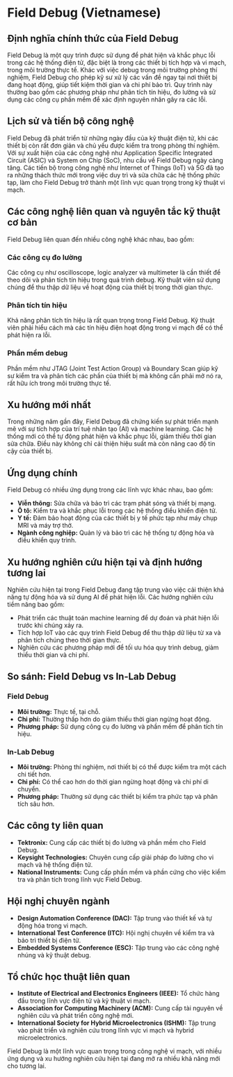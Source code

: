 # Field Debug (Vietnamese)

## Định nghĩa chính thức của Field Debug

Field Debug là một quy trình được sử dụng để phát hiện và khắc phục lỗi trong các hệ thống điện tử, đặc biệt là trong các thiết bị tích hợp và vi mạch, trong môi trường thực tế. Khác với việc debug trong môi trường phòng thí nghiệm, Field Debug cho phép kỹ sư xử lý các vấn đề ngay tại nơi thiết bị đang hoạt động, giúp tiết kiệm thời gian và chi phí bảo trì. Quy trình này thường bao gồm các phương pháp như phân tích tín hiệu, đo lường và sử dụng các công cụ phần mềm để xác định nguyên nhân gây ra các lỗi.

## Lịch sử và tiến bộ công nghệ

Field Debug đã phát triển từ những ngày đầu của kỹ thuật điện tử, khi các thiết bị còn rất đơn giản và chủ yếu được kiểm tra trong phòng thí nghiệm. Với sự xuất hiện của các công nghệ như Application Specific Integrated Circuit (ASIC) và System on Chip (SoC), nhu cầu về Field Debug ngày càng tăng. Các tiến bộ trong công nghệ như Internet of Things (IoT) và 5G đã tạo ra những thách thức mới trong việc duy trì và sửa chữa các hệ thống phức tạp, làm cho Field Debug trở thành một lĩnh vực quan trọng trong kỹ thuật vi mạch.

## Các công nghệ liên quan và nguyên tắc kỹ thuật cơ bản

Field Debug liên quan đến nhiều công nghệ khác nhau, bao gồm:

### Các công cụ đo lường

Các công cụ như oscilloscope, logic analyzer và multimeter là cần thiết để theo dõi và phân tích tín hiệu trong quá trình debug. Kỹ thuật viên sử dụng chúng để thu thập dữ liệu về hoạt động của thiết bị trong thời gian thực.

### Phân tích tín hiệu

Khả năng phân tích tín hiệu là rất quan trọng trong Field Debug. Kỹ thuật viên phải hiểu cách mà các tín hiệu điện hoạt động trong vi mạch để có thể phát hiện ra lỗi.

### Phần mềm debug

Phần mềm như JTAG (Joint Test Action Group) và Boundary Scan giúp kỹ sư kiểm tra và phân tích các phần của thiết bị mà không cần phải mở nó ra, rất hữu ích trong môi trường thực tế.

## Xu hướng mới nhất

Trong những năm gần đây, Field Debug đã chứng kiến sự phát triển mạnh mẽ với sự tích hợp của trí tuệ nhân tạo (AI) và machine learning. Các hệ thống mới có thể tự động phát hiện và khắc phục lỗi, giảm thiểu thời gian sửa chữa. Điều này không chỉ cải thiện hiệu suất mà còn nâng cao độ tin cậy của thiết bị.

## Ứng dụng chính

Field Debug có nhiều ứng dụng trong các lĩnh vực khác nhau, bao gồm:

- **Viễn thông:** Sửa chữa và bảo trì các trạm phát sóng và thiết bị mạng.
- **Ô tô:** Kiểm tra và khắc phục lỗi trong các hệ thống điều khiển điện tử.
- **Y tế:** Đảm bảo hoạt động của các thiết bị y tế phức tạp như máy chụp MRI và máy trợ thở.
- **Ngành công nghiệp:** Quản lý và bảo trì các hệ thống tự động hóa và điều khiển quy trình.

## Xu hướng nghiên cứu hiện tại và định hướng tương lai

Nghiên cứu hiện tại trong Field Debug đang tập trung vào việc cải thiện khả năng tự động hóa và sử dụng AI để phát hiện lỗi. Các hướng nghiên cứu tiềm năng bao gồm:

- Phát triển các thuật toán machine learning để dự đoán và phát hiện lỗi trước khi chúng xảy ra.
- Tích hợp IoT vào các quy trình Field Debug để thu thập dữ liệu từ xa và phân tích chúng theo thời gian thực.
- Nghiên cứu các phương pháp mới để tối ưu hóa quy trình debug, giảm thiểu thời gian và chi phí.

## So sánh: Field Debug vs In-Lab Debug

### Field Debug
- **Môi trường:** Thực tế, tại chỗ.
- **Chi phí:** Thường thấp hơn do giảm thiểu thời gian ngừng hoạt động.
- **Phương pháp:** Sử dụng công cụ đo lường và phần mềm để phân tích tín hiệu.

### In-Lab Debug
- **Môi trường:** Phòng thí nghiệm, nơi thiết bị có thể được kiểm tra một cách chi tiết hơn.
- **Chi phí:** Có thể cao hơn do thời gian ngừng hoạt động và chi phí di chuyển.
- **Phương pháp:** Thường sử dụng các thiết bị kiểm tra phức tạp và phân tích sâu hơn.

## Các công ty liên quan

- **Tektronix:** Cung cấp các thiết bị đo lường và phần mềm cho Field Debug.
- **Keysight Technologies:** Chuyên cung cấp giải pháp đo lường cho vi mạch và hệ thống điện tử.
- **National Instruments:** Cung cấp phần mềm và phần cứng cho việc kiểm tra và phân tích trong lĩnh vực Field Debug.

## Hội nghị chuyên ngành

- **Design Automation Conference (DAC):** Tập trung vào thiết kế và tự động hóa trong vi mạch.
- **International Test Conference (ITC):** Hội nghị chuyên về kiểm tra và bảo trì thiết bị điện tử.
- **Embedded Systems Conference (ESC):** Tập trung vào các công nghệ nhúng và kỹ thuật debug.

## Tổ chức học thuật liên quan

- **Institute of Electrical and Electronics Engineers (IEEE):** Tổ chức hàng đầu trong lĩnh vực điện tử và kỹ thuật vi mạch.
- **Association for Computing Machinery (ACM):** Cung cấp tài nguyên về nghiên cứu và phát triển công nghệ mới.
- **International Society for Hybrid Microelectronics (ISHM):** Tập trung vào phát triển và nghiên cứu trong lĩnh vực vi mạch và hybrid microelectronics.

Field Debug là một lĩnh vực quan trọng trong công nghệ vi mạch, với nhiều ứng dụng và xu hướng nghiên cứu hiện tại đang mở ra nhiều khả năng mới cho tương lai.